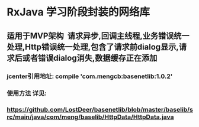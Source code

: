 # RxJava 学习阶段封装的网络库
## 适用于MVP架构  请求异步,回调主线程,业务错误统一处理,Http错误统一处理,包含了请求前dialog显示,请求后或者错误dialog消失,数据缓存正在添加
### jcenter引用地址:  compile 'com.mengcb:basenetlib:1.0.2'
### 使用方法 详见:<br>
### https://github.com/LostDeer/basenetlib/blob/master/baselib/src/main/java/com/meng/baselib/HttpData/HttpData.java
